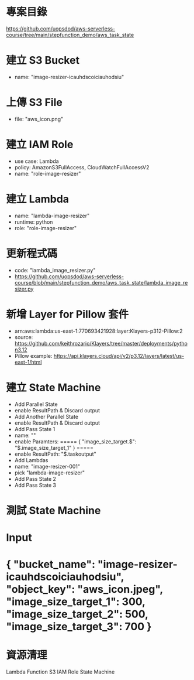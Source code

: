 
# 專案目錄 
https://github.com/uopsdod/aws-serverless-course/tree/main/stepfunction_demo/aws_task_state

# 建立 S3 Bucket 
 - name: "image-resizer-icauhdscoiciauhodsiu"

# 上傳 S3 File 
 - file: "aws_icon.png"

# 建立 IAM Role 
 - use case: Lambda 
 - policy: AmazonS3FullAccess, CloudWatchFullAccessV2 
 - name: "role-image-resizer" 

# 建立 Lambda 
 - name: "lambda-image-resizer"
 - runtime: python 
 - role: "role-image-resizer" 

# 更新程式碼
 - code: "lambda_image_resizer.py" 
  - https://github.com/uopsdod/aws-serverless-course/blob/main/stepfunction_demo/aws_task_state/lambda_image_resizer.py

# 新增 Layer for Pillow 套件  
 - arn:aws:lambda:us-east-1:770693421928:layer:Klayers-p312-Pillow:2
 - source: https://github.com/keithrozario/Klayers/tree/master/deployments/python3.12
  - Pillow example: https://api.klayers.cloud/api/v2/p3.12/layers/latest/us-east-1/html 

# 建立 State Machine 
 - Add Parallel State 
  - enable ResultPath & Discard output
 - Add Another Parallel State 
  - enable ResultPath & Discard output
 - Add Pass State 1
  - name: ""
  - enable Paramters: 
=====
{
  "image_size_target.$": "$.image_size_target_1"
}
=====
  - enable ResultPath: "$.taskoutput" 
 - Add Lambdas
  - name: "image-resizer-001"
  - pick "lambda-image-resizer"
 - Add Pass State 2
 - Add Pass State 3 

# 測試 State Machine 
Input 
=====
{
  "bucket_name": "image-resizer-icauhdscoiciauhodsiu",
  "object_key": "aws_icon.jpeg",
  "image_size_target_1": 300,
  "image_size_target_2": 500,
  "image_size_target_3": 700
}
====

# 資源清理 
 Lambda Function 
 S3
 IAM Role 
 State Machine  